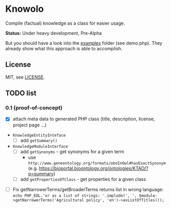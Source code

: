 # Knowolo

Compile (factual) knowledge as a class for easier usage.

**Status:** Under heavy development, Pre-Alpha

But you should have a look into the [examples](./examples/) folder (see demo.php).
They already show what this approach is able to accomplish.

## License

MIT, see [LICENSE](./LICENSE).

## TODO list

### 0.1 (proof-of-concept)

* [x] attach meta data to generated PHP class (title, description, license, project page ...)
* `KnowledgeEntityInteface`
  * [ ] add `getSummary()`
* `KnowledgeModuleInterface`
  * [ ] add `getSynonyms` - get synonyms for a given term
    * use `http://www.geneontology.org/formats/oboInOwl#hasExactSynonym` (e.g. https://bioportal.bioontology.org/ontologies/KTAO/?p=summary)
  * [ ] add `getPropertiesOfClass` - get properties for a given class
* [ ] Fix getNarrowerTerms/getBroaderTerms returns list in wrong language: `echo PHP_EOL.'or as a list of strings: '.implode(', ', $module->getNarrowerTerms('Agricultural policy', 'en')->asListOfTitles());`
